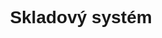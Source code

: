 <!DOCTYPE html>
<html lang="cs">
<head>
  <meta charset="UTF-8">
  <meta name="viewport" content="width=device-width, initial-scale=1.0">
  <title>Skladový systém</title>
  <style>
  body { font-family: Arial, sans-serif; text-align: center; }
  .box-container { display: grid; grid-template-columns: repeat(10, 1fr); gap: 10px; margin: 20px; }
  .box { padding: 10px; border: 2px solid #000; cursor: pointer; }
  .free { background-color: lightgray; }
  .occupied { background-color: lightgreen; }
  .waiting { background-color: lightcoral; }
  .modal { display: none; position: fixed; top: 50%; left: 50%; transform: translate(-50%, -50%); background-color: white; padding: 20px; border: 2px solid #000; }
  .modal.active { display: block; }
  .modal input { display: block; margin: 10px 0; }
  </style>
</head>
<body>
  <h1>Skladový systém</h1>
  <div id="boxContainer" class="box-container"></div>
 
  <div id="modal" class="modal">
  <h2>Vyplňte údaje</h2>
  <input type="text" id="orderNumber" placeholder="Číslo zakázky">
  <input type="text" id="textileType" placeholder="Druh textilu">
  <input type="date" id="exportDate" placeholder="Datum vývozu">
  <input type="text" id="exporter" placeholder="Jméno vývozce">
  <button onclick="saveData()">Uložit</button>
  </div>
 
  <script>
  const rows = ['A', 'B', 'C'];
  const cols = 10;
  const boxContainer = document.getElementById("boxContainer");
  let storage = JSON.parse(localStorage.getItem("warehouse")) || {};
 
  function updateStorage() {
  localStorage.setItem("warehouse", JSON.stringify(storage));
  }
 
  function createBox(row, col) {
  const box = document.createElement("div");
  const id = row + col;
  box.className = "box " + (storage[id]?.status || "free");
  box.textContent = id;
  box.onclick = () => openModal(id, box);
  boxContainer.appendChild(box);
  }
 
  function openModal(id, box) {
  const modal = document.getElementById("modal");
  modal.classList.add("active");
  modal.dataset.id = id;
  document.getElementById("orderNumber").value = storage[id]?.orderNumber || '';
  document.getElementById("textileType").value = storage[id]?.textileType || '';
  document.getElementById("exportDate").value = storage[id]?.exportDate || '';
  document.getElementById("exporter").value = storage[id]?.exporter || '';
  }
 
  function saveData() {
  const modal = document.getElementById("modal");
  const id = modal.dataset.id;
  storage[id] = {
  status: "occupied",
  orderNumber: document.getElementById("orderNumber").value,
  textileType: document.getElementById("textileType").value,
  exportDate: document.getElementById("exportDate").value,
  exporter: document.getElementById("exporter").value
  };
  updateStorage();
  modal.classList.remove("active");
  document.location.reload();
  }
 
  rows.forEach(row => {
  for (let i = 1; i <= cols; i++) {
  createBox(row, i);
  }
  });
  </script>
</body>
</html>
 
